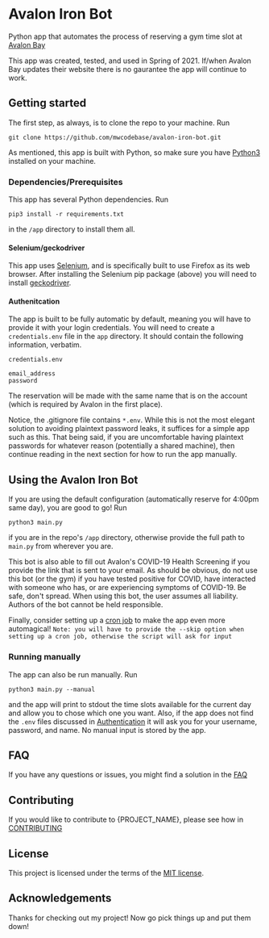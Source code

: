 # Avalon Iron Bot

Python app that automates the process of reserving a gym time slot at [Avalon Bay](https://www.avalonaccess.com/)

This app was created, tested, and used in Spring of 2021. If/when Avalon Bay updates their website there is no gaurantee the app will continue to work.

## Getting started

The first step, as always, is to clone the repo to your machine. Run
```shell
git clone https://github.com/mwcodebase/avalon-iron-bot.git
```

As mentioned, this app is built with Python, so make sure you have [Python3](https://www.python.org/downloads/) installed on your machine.

### Dependencies/Prerequisites

This app has several Python dependencies. Run 
```shell
pip3 install -r requirements.txt
```
in the `/app` directory to install them all.

#### Selenium/geckodriver

This app uses [Selenium](https://selenium-python.readthedocs.io/), and is specifically built to use Firefox as its web browser. After installing the Selenium pip package (above) you will need to install [geckodriver](https://github.com/mozilla/geckodriver).

#### Authenitcation

The app is built to be fully automatic by default, meaning you will have to provide it with your login credentials. You will need to create a `credentials.env` file in the `app` directory. It should contain the following information, verbatim.

`credentials.env`
```text
email_address
password
```

The reservation will be made with the same name that is on the account (which is required by Avalon in the first place).

Notice, the .gitignore file contains `*.env`. While this is not the most elegant solution to avoiding plaintext password leaks, it suffices for a simple app such as this. That being said, if you are uncomfortable having plaintext passwords for whatever reason (potentially a shared machine), then continue reading in the next section for how to run the app manually.

## Using the Avalon Iron Bot

If you are using the default configuration (automatically reserve for 4:00pm same day), you are good to go! Run
```shell
python3 main.py
```
if you are in the repo's `/app` directory, otherwise provide the full path to `main.py` from wherever you are.

This bot is also able to fill out Avalon's COVID-19 Health Screening if you provide the link that is sent to your email. As should be obvious, do not use this bot (or the gym) if you have tested positive for COVID, have interacted with someone who has, or are experiencing symptoms of COVID-19. Be safe, don't spread. When using this bot, the user assumes all liability. Authors of the bot cannot be held responsible.

Finally, consider setting up a [cron job](https://askubuntu.com/questions/2368/how-do-i-set-up-a-cron-job) to make the app even more automagical!
`Note: you will have to provide the --skip option when setting up a cron job, otherwise the script will ask for input`

### Running manually

The app can also be run manually. Run
```shell
python3 main.py --manual
```
and the app will print to stdout the time slots available for the current day and allow you to chose which one you want. Also, if the app does not find the `.env` files discussed in [Authentication](#Authenitcation) it will ask you for your username, password, and name. No manual input is stored by the app.

## FAQ

If you have any questions or issues, you might find a solution in the [FAQ](FAQ.md)

## Contributing

If you would like to contribute to {PROJECT_NAME}, please see how in [CONTRIBUTING](CONTRIBUTING.md)

## License

This project is licensed under the terms of the [MIT license](LICENSE.txt).

## Acknowledgements

Thanks for checking out my project! Now go pick things up and put them down!
